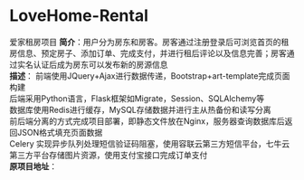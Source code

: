 # LoveHome-Rental
爱家租房项目
**简介**：用户分为房东和房客。房客通过注册登录后可浏览首页的租房信息、预定房子、添加订单、完成支付，并进行租后评论以及信息完善；房客通过实名认证后成为房东可以发布新的房源信息   
**描述**： 前端使用JQuery+Ajax进行数据传递，Bootstrap+art-template完成页面构建      
后端采用Python语言，Flask框架如Migrate，Session、SQLAlchemy等   
数据库使用Redis进行缓存，MySQL存储数据并进行主从热备份和读写分离  
前后端分离的方式完成项目部署，即静态文件放在Nginx，服务器查询数据库后返回JSON格式填充页面数据   
Celery 实现异步队列处理短信验证码阻塞，使用容联云第三方短信平台，七牛云第三方平台存储图片资源，使用支付宝接口完成订单支付  
**原项目地址**：

